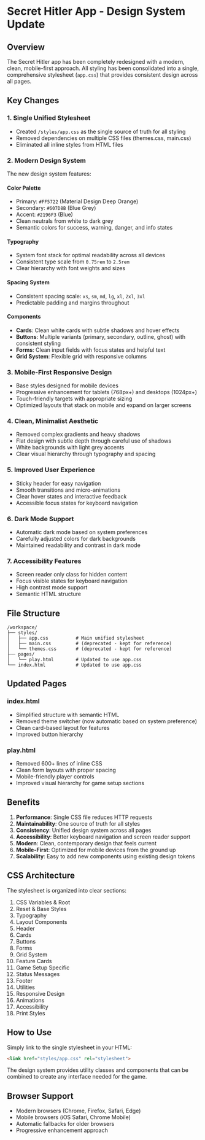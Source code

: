 # Secret Hitler App - Design System Update

## Overview
The Secret Hitler app has been completely redesigned with a modern, clean, mobile-first approach. All styling has been consolidated into a single, comprehensive stylesheet (`app.css`) that provides consistent design across all pages.

## Key Changes

### 1. **Single Unified Stylesheet**
- Created `/styles/app.css` as the single source of truth for all styling
- Removed dependencies on multiple CSS files (themes.css, main.css)
- Eliminated all inline styles from HTML files

### 2. **Modern Design System**
The new design system features:

#### **Color Palette**
- Primary: `#FF5722` (Material Design Deep Orange)
- Secondary: `#607D8B` (Blue Grey)
- Accent: `#2196F3` (Blue)
- Clean neutrals from white to dark grey
- Semantic colors for success, warning, danger, and info states

#### **Typography**
- System font stack for optimal readability across all devices
- Consistent type scale from `0.75rem` to `2.5rem`
- Clear hierarchy with font weights and sizes

#### **Spacing System**
- Consistent spacing scale: `xs`, `sm`, `md`, `lg`, `xl`, `2xl`, `3xl`
- Predictable padding and margins throughout

#### **Components**
- **Cards**: Clean white cards with subtle shadows and hover effects
- **Buttons**: Multiple variants (primary, secondary, outline, ghost) with consistent styling
- **Forms**: Clean input fields with focus states and helpful text
- **Grid System**: Flexible grid with responsive columns

### 3. **Mobile-First Responsive Design**
- Base styles designed for mobile devices
- Progressive enhancement for tablets (768px+) and desktops (1024px+)
- Touch-friendly targets with appropriate sizing
- Optimized layouts that stack on mobile and expand on larger screens

### 4. **Clean, Minimalist Aesthetic**
- Removed complex gradients and heavy shadows
- Flat design with subtle depth through careful use of shadows
- White backgrounds with light grey accents
- Clear visual hierarchy through typography and spacing

### 5. **Improved User Experience**
- Sticky header for easy navigation
- Smooth transitions and micro-animations
- Clear hover states and interactive feedback
- Accessible focus states for keyboard navigation

### 6. **Dark Mode Support**
- Automatic dark mode based on system preferences
- Carefully adjusted colors for dark backgrounds
- Maintained readability and contrast in dark mode

### 7. **Accessibility Features**
- Screen reader only class for hidden content
- Focus visible states for keyboard navigation
- High contrast mode support
- Semantic HTML structure

## File Structure

```
/workspace/
├── styles/
│   ├── app.css          # Main unified stylesheet
│   ├── main.css         # (deprecated - kept for reference)
│   └── themes.css       # (deprecated - kept for reference)
├── pages/
│   └── play.html        # Updated to use app.css
└── index.html           # Updated to use app.css
```

## Updated Pages

### index.html
- Simplified structure with semantic HTML
- Removed theme switcher (now automatic based on system preference)
- Clean card-based layout for features
- Improved button hierarchy

### play.html
- Removed 600+ lines of inline CSS
- Clean form layouts with proper spacing
- Mobile-friendly player controls
- Improved visual hierarchy for game setup sections

## Benefits

1. **Performance**: Single CSS file reduces HTTP requests
2. **Maintainability**: One source of truth for all styles
3. **Consistency**: Unified design system across all pages
4. **Accessibility**: Better keyboard navigation and screen reader support
5. **Modern**: Clean, contemporary design that feels current
6. **Mobile-First**: Optimized for mobile devices from the ground up
7. **Scalability**: Easy to add new components using existing design tokens

## CSS Architecture

The stylesheet is organized into clear sections:

1. CSS Variables & Root
2. Reset & Base Styles
3. Typography
4. Layout Components
5. Header
6. Cards
7. Buttons
8. Forms
9. Grid System
10. Feature Cards
11. Game Setup Specific
12. Status Messages
13. Footer
14. Utilities
15. Responsive Design
16. Animations
17. Accessibility
18. Print Styles

## How to Use

Simply link to the single stylesheet in your HTML:

```html
<link href="styles/app.css" rel="stylesheet">
```

The design system provides utility classes and components that can be combined to create any interface needed for the game.

## Browser Support

- Modern browsers (Chrome, Firefox, Safari, Edge)
- Mobile browsers (iOS Safari, Chrome Mobile)
- Automatic fallbacks for older browsers
- Progressive enhancement approach